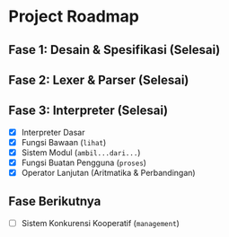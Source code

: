 # Project Roadmap

## Fase 1: Desain & Spesifikasi (Selesai)
## Fase 2: Lexer & Parser (Selesai)
## Fase 3: Interpreter (Selesai)
*   [x] Interpreter Dasar
*   [x] Fungsi Bawaan (`lihat`)
*   [x] Sistem Modul (`ambil...dari...`)
*   [x] Fungsi Buatan Pengguna (`proses`)
*   [x] Operator Lanjutan (Aritmatika & Perbandingan)

## Fase Berikutnya
*   [ ] Sistem Konkurensi Kooperatif (`management`)

